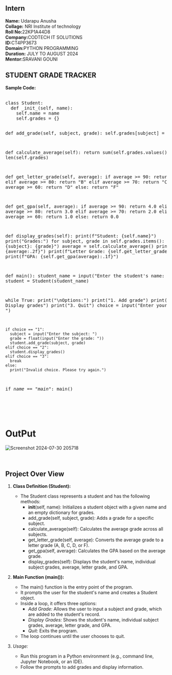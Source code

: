 <h2>Intern</h2>
<b>Name:</b> Udarapu Anusha<br>
<b>Collage:</b> NRI Institute of technology<BR>
<b>Roll No:</b>22KP1A44D8<BR>
<b>Company:</b>CODTECH IT SOLUTIONS<BR>
<b>ID:</b>CT4PP3673<BR>
<b>Domain:</b>PYTHON PROGRAMMING<BR>
<b>Duration:</b> JULY TO AUGUST 2024<BR>
<b>Mentor:</b>SRAVANI GOUNI<BR>
<h2>STUDENT GRADE TRACKER</h2>
<b>Sample Code:</b><br><br>
<pre>
class Student:
  def _init_(self, name):
    self.name = name
    self.grades = {}

  def add_grade(self, subject, grade):
    self.grades[subject] = grade

  def calculate_average(self):
    return sum(self.grades.values()) / len(self.grades)

  def get_letter_grade(self, average):
    if average >= 90:
      return "A"
    elif average >= 80:
      return "B"
    elif average >= 70:
      return "C"
    elif average >= 60:
      return "D"
    else:
      return "F"

  def get_gpa(self, average):
    if average >= 90:
      return 4.0
    elif average >= 80:
      return 3.0
    elif average >= 70:
      return 2.0
    elif average >= 60:
      return 1.0
    else:
      return 0.0

  def display_grades(self):
    print(f"Student: {self.name}")
    print("Grades:")
    for subject, grade in self.grades.items():
      print(f"  {subject}: {grade}")
    average = self.calculate_average()
    print(f"Average: {average:.2f}")
    print(f"Letter Grade: {self.get_letter_grade(average)}")
    print(f"GPA: {self.get_gpa(average):.1f}")

def main():
  student_name = input("Enter the student's name: ")
  student = Student(student_name)

  while True:
    print("\nOptions:")
    print("1. Add grade")
    print("2. Display grades")
    print("3. Quit")
    choice = input("Enter your choice: ")

    if choice == "1":
      subject = input("Enter the subject: ")
      grade = float(input("Enter the grade: "))
      student.add_grade(subject, grade)
    elif choice == "2":
      student.display_grades()
    elif choice == "3":
      break
    else:
      print("Invalid choice. Please try again.")

if _name_ == "_main_":
  main()  

</pre><br>
# OutPut
![Screenshot 2024-07-30 205718](https://github.com/user-attachments/assets/378ed669-a7a2-428b-80dc-771723c17cfd)


<br>
<h2>Project Over View</h2>

1. **Class Definition (Student):**
   - The Student class represents a student and has the following methods:
     - __init__(self, name): Initializes a student object with a given name and an empty dictionary for grades.
     - add_grade(self, subject, grade): Adds a grade for a specific subject.
     - calculate_average(self): Calculates the average grade across all subjects.
     - get_letter_grade(self, average): Converts the average grade to a letter grade (A, B, C, D, or F).
     - get_gpa(self, average): Calculates the GPA based on the average grade.
     - display_grades(self): Displays the student's name, individual subject grades, average, letter grade, and GPA.

2. **Main Function (main()):**
   - The main() function is the entry point of the program.
   - It prompts the user for the student's name and creates a Student object.
   - Inside a loop, it offers three options:
     - *Add Grade:* Allows the user to input a subject and grade, which are added to the student's record.
     - *Display Grades:* Shows the student's name, individual subject grades, average, letter grade, and GPA.
     - *Quit:* Exits the program.
   - The loop continues until the user chooses to quit.

3. *Usage:*
   - Run this program in a Python environment (e.g., command line, Jupyter Notebook, or an IDE).
   - Follow the prompts to add grades and display information.
